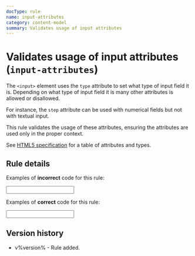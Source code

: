 ```yaml
---
docType: rule
name: input-attributes
category: content-model
summary: Validates usage of input attributes
---
```


# Validates usage of input attributes (`input-attributes`)

The `<input>` element uses the `type` attribute to set what type of input field it is.
Depending on what type of input field it is many other attributes is allowed or disallowed.

For instance, the `step` attribute can be used with numerical fields but not with textual input.

This rule validates the usage of these attributes, ensuring the attributes are used only in the proper context.

See [HTML5 specification][whatwg] for a table of attributes and types.

[whatwg]: https://html.spec.whatwg.org/multipage/input.html#concept-input-apply

## Rule details

Examples of **incorrect** code for this rule:

<validate name="incorrect" rules="input-attributes">
    <input type="text" step="5">
</validate>

Examples of **correct** code for this rule:

<validate name="correct" rules="input-attributes">
    <input type="number" step="5">
</validate>

## Version history

- v%version% - Rule added.
